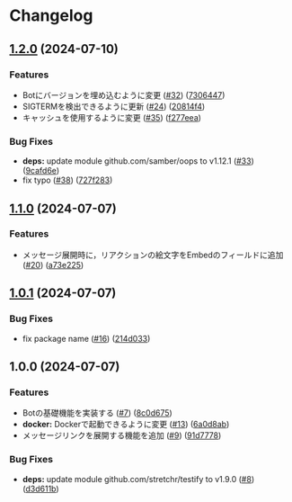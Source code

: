 # Changelog

## [1.2.0](https://github.com/aqyuki/sparkle/compare/v1.1.0...v1.2.0) (2024-07-10)


### Features

* Botにバージョンを埋め込むように変更 ([#32](https://github.com/aqyuki/sparkle/issues/32)) ([7306447](https://github.com/aqyuki/sparkle/commit/730644791b46afcd1f66eee94373953de308add1))
* SIGTERMを検出できるように更新 ([#24](https://github.com/aqyuki/sparkle/issues/24)) ([20814f4](https://github.com/aqyuki/sparkle/commit/20814f4ebdd42c8a5e4e202dbbdb861da6475974))
* キャッシュを使用するように変更 ([#35](https://github.com/aqyuki/sparkle/issues/35)) ([f277eea](https://github.com/aqyuki/sparkle/commit/f277eea89a34dcaac36626108217603526aa54c4))


### Bug Fixes

* **deps:** update module github.com/samber/oops to v1.12.1 ([#33](https://github.com/aqyuki/sparkle/issues/33)) ([9cafd6e](https://github.com/aqyuki/sparkle/commit/9cafd6e8674e60c9d52d74504d8e011773b77ea0))
* fix typo ([#38](https://github.com/aqyuki/sparkle/issues/38)) ([727f283](https://github.com/aqyuki/sparkle/commit/727f2838358750c89a27980c4d6e8d95568d9a36))

## [1.1.0](https://github.com/aqyuki/sparkle/compare/v1.0.1...v1.1.0) (2024-07-07)


### Features

* メッセージ展開時に，リアクションの絵文字をEmbedのフィールドに追加 ([#20](https://github.com/aqyuki/sparkle/issues/20)) ([a73e225](https://github.com/aqyuki/sparkle/commit/a73e22514b3d1b4aff1bf1015834648e2bf06403))

## [1.0.1](https://github.com/aqyuki/sparkle/compare/v1.0.0...v1.0.1) (2024-07-07)


### Bug Fixes

* fix package name ([#16](https://github.com/aqyuki/sparkle/issues/16)) ([214d033](https://github.com/aqyuki/sparkle/commit/214d0331175ca492cf36b3b322df29d4bdaf4e5d))

## 1.0.0 (2024-07-07)


### Features

* Botの基礎機能を実装する ([#7](https://github.com/aqyuki/sparkle/issues/7)) ([8c0d675](https://github.com/aqyuki/sparkle/commit/8c0d67534321c37e123e504ed8f42081d3b9d3b5))
* **docker:** Dockerで起動できるように変更 ([#13](https://github.com/aqyuki/sparkle/issues/13)) ([6a0d8ab](https://github.com/aqyuki/sparkle/commit/6a0d8abc997b55a26cb57bc4be168044fe487ab8))
* メッセージリンクを展開する機能を追加 ([#9](https://github.com/aqyuki/sparkle/issues/9)) ([91d7778](https://github.com/aqyuki/sparkle/commit/91d7778cb466674860051beda2622e043da94b5a))


### Bug Fixes

* **deps:** update module github.com/stretchr/testify to v1.9.0 ([#8](https://github.com/aqyuki/sparkle/issues/8)) ([d3d611b](https://github.com/aqyuki/sparkle/commit/d3d611b71b1b727bf21914cc7beff4afd0cce6ef))
